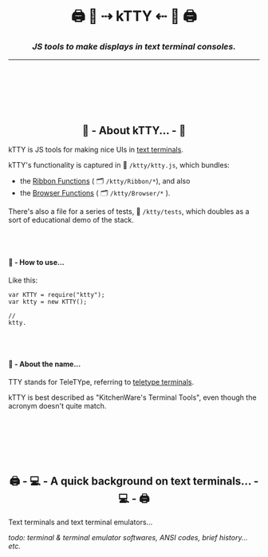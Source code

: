 <!-- Title -->
<h1 align="center">
  🖨 🐯  ⇢ kTTY ⇠  🐯 🖨
</h1>

<!--  Subtitle -->
<h3 align="center">
  <i>JS tools to make displays in text terminal consoles.</i>
</h3>

---

<br /><br /><br /><br /><br />





<h2 align="center"> 🐯  - About kTTY... - 🐯</h2>

kTTY is JS tools for making nice UIs in <a href="#text-terminals">text terminals</a>.  

kTTY's functionality is captured in 📄 `/ktty/ktty.js`,  which bundles: 
 - the <a href="https://github.com/rooftop-media/ktty/tree/main/Ribbon">Ribbon Functions</a> ( 🗂 `/ktty/Ribbon/*`), and also 
 - the <a href="https://github.com/rooftop-media/ktty/tree/main/Browser">Browser Functions</a> ( 🗂 `/ktty/Browser/*` ). 

There's also a file for a series of tests, 📄 `/ktty/tests`,
which doubles as a sort of educational demo of the stack. 

<br /><br />

<h4> 🐯  - How to use...</h4>

Like this:
```
var KTTY = require("ktty");
var ktty = new KTTY();

//
ktty.
```


<br /><br />

<h4> 🐯  - About the name...</h4>

TTY stands for TeleTYpe, referring to [teletype terminals](https://en.wikipedia.org/wiki/Teletype_Model_33).  

kTTY is best described as "KitchenWare's Terminal Tools", 
even though the acronym doesn't quite match. 

<br /><br /><br /><br /><br />





<h2 align="center">  🖨 - 💻  - A quick background on text terminals... - 💻 - 🖨 </h2>

<p> Text terminals and text terminal emulators... </p>

<i>todo: terminal & terminal emulator softwares, ANSI codes, brief history... etc.</i>

<br /><br /><br /><br /><br />


